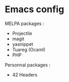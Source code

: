 # Emacs config

MELPA packages :

* Projectile
* magit
* yasnippet
* Tuareg (Ocaml)
* PHP

Personnal packages :

* 42 Headers
